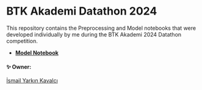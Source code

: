 # BTK Akademi Datathon 2024

This repository contains the Preprocessing and Model notebooks that were developed individually by me during the BTK Akademi 2024 Datathon competition.

+ **[Model Notebook](https://github.com/Yarkin02/btk-akademi-datathon-2024/blob/main/btk-akademi-datathon-2024-model.ipynb)**

#### ✨ Owner:

[İsmail Yarkın Kavalcı](https://github.com/Yarkin02)
